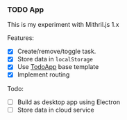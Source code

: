### TODO App

This is my experiment with Mithril.js 1.x

Features:
- [x] Create/remove/toggle task.
- [x] Store data in `localStorage`
- [x] Use [TodoApp](https://github.com/tastejs/todomvc-app-template) base template
- [x] Implement routing

Todo:
- [ ]  Build as desktop app using Electron
- [ ] Store data in cloud service